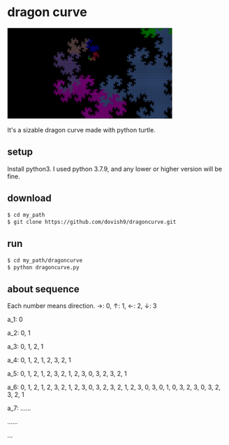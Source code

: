 # dragon curve
<img src = "./screenshots/banner.png" width="75%">

It's a sizable dragon curve made with python turtle.

## setup
Install python3. I used python 3.7.9, and any lower or higher version will be fine.

## download
```
$ cd my_path
$ git clone https://github.com/dovish9/dragoncurve.git
```

## run
```
$ cd my_path/dragoncurve
$ python dragoncurve.py
```

## about sequence
Each number means direction. →: 0, ↑: 1, ←: 2, ↓: 3

a_1: 0

a_2: 0, 1

a_3: 0, 1, 2, 1

a_4: 0, 1, 2, 1, 2, 3, 2, 1

a_5: 0, 1, 2, 1, 2, 3, 2, 1, 2, 3, 0, 3, 2, 3, 2, 1

a_6: 0, 1, 2, 1, 2, 3, 2, 1, 2, 3, 0, 3, 2, 3, 2, 1, 2, 3, 0, 3, 0, 1, 0, 3, 2, 3, 0, 3, 2, 3, 2, 1

a_7: ……

……

…
